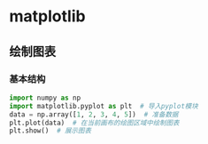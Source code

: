 # matplotlib

## 绘制图表

### 基本结构

~~~python
import numpy as np  
import matplotlib.pyplot as plt  # 导入pyplot模块  
data = np.array([1, 2, 3, 4, 5])  # 准备数据  
plt.plot(data)  # 在当前画布的绘图区域中绘制图表  
plt.show()  # 展示图表
~~~